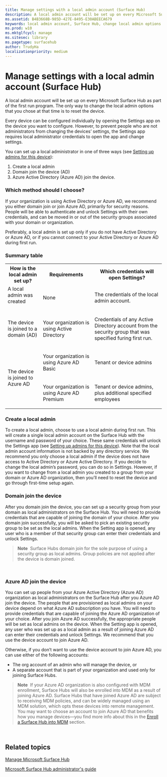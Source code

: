 ```yaml
---
title: Manage settings with a local admin account (Surface Hub)
description: A local admin account will be set up on every Microsoft Surface Hub as part of the first run program. The only way to change the local admin options that you chose at that time is to reset the device.
ms.assetid: B4B3668B-985D-427E-8495-E30ABEECA679
keywords: local admin account, Surface Hub, change local admin options
ms.prod: w10
ms.mktglfcycl: manage
ms.sitesec: library
ms.pagetype: surfacehub
author: TrudyHa
localizationpriority: medium
---
```


# Manage settings with a local admin account (Surface Hub)


A local admin account will be set up on every Microsoft Surface Hub as part of the first run program. The only way to change the local admin options that you chose at that time is to reset the device.

Every device can be configured individually by opening the Settings app on the device you want to configure. However, to prevent people who are not administrators from changing the devices’ settings, the Settings app requires local administrator credentials to open the app and change settings.

You can set up a local administrator in one of three ways (see [Setting up admins for this device](first-run-program-surface-hub.md#setup-admins)):

1.  Create a local admin
2.  Domain join the device (AD)
3.  Azure Active Directory (Azure AD) join the device.

### Which method should I choose?

If your organization is using Active Directory or Azure AD, we recommend you either domain join or join Azure AD, primarily for security reasons. People will be able to authenticate and unlock Settings with their own credentials, and can be moved in or out of the security groups associated with your domain or organization.

Preferably, a local admin is set up only if you do not have Active Directory or Azure AD, or if you cannot connect to your Active Directory or Azure AD during first run.

### Summary table

<table>
<tr>
<th>How is the local admin set up?</th>
<th>Requirements</th>
<th>Which credentials will open Settings?</th>
</tr>
<tr>
<td>A local admin was created<p></p>
</td>
<td>
<p>None</p>
</td>
<td>
<p>The credentials of the local admin account.</p>
</td>
</tr>
<tr>
<td>
<p>The device is joined to a domain (AD)</p>
</td>
<td>
<p>Your organization is using Active Directory</p>
</td>
<td>
<p>Credentials of any Active Directory account from the security group that was specified furing first run.</p>
</td>
</tr>
<tr>
<td rowspan="2">
<p>The device is joined to Azure AD</p>
</td>
<td>
<p>Your organization is using Azure AD Basic</p>
</td>
<td>
<p>Tenant or device admins</p>
</td>
</tr>
<tr>
<td>
<p>Your organization is using Azure AD Premium</p>
</td>
<td>
<p>Tenant or device admins, plus additional specified employees</p>
</td>
</tr>
</table>

### Create a local admin

To create a local admin, choose to use a local admin during first run. This will create a single local admin account on the Surface Hub with the username and password of your choice. These same credentials will unlock the Settings app (see [Setting up admins for this device](first-run-program-surface-hub.md#setup-admins)). Note that the local admin account information is not backed by any directory service. We recommend you only choose a local admin if the device does not have access to Active Directory or Azure Active Directory. If you decide to change the local admin’s password, you can do so in Settings. However, if you want to change from a local admin you created to a group from your domain or Azure AD organization, then you’ll need to reset the device and go through first-time setup again.

### Domain join the device

After you domain join the device, you can set up a security group from your domain as local administrators on the Surface Hub. You will need to provide credentials that are capable of joining the domain of your choice. After you domain join successfully, you will be asked to pick an existing security group to be set as the local admins. When the Setting app is opened, any user who is a member of that security group can enter their credentials and unlock Settings.

>**Note**  Surface Hubs domain join for the sole purpose of using a security group as local admins. Group policies are not applied after the device is domain joined.

 

### Azure AD join the device

You can set up people from your Azure Active Directory (Azure AD) organization as local administrators on the Surface Hub after you Azure AD join the device. The people that are provisioned as local admins on your device depend on what Azure AD subscription you have. You will need to provide credentials that are capable of joining the Azure AD organization of your choice. After you join Azure AD successfully, the appropriate people will be set as local admins on the device. When the Setting app is opened, any user who was set up as a local admin as a result of joining Azure AD can enter their credentials and unlock Settings. We recommend that you use the device account to join Azure AD.

Otherwise, if you don’t want to use the device account to join Azure AD, you can use either of the following accounts:

-   The org account of an admin who will manage the device, or
-   A separate account that is part of your organization and used only for joining Surface Hubs.

>**Note**  If your Azure AD organization is also configured with MDM enrollment, Surface Hubs will also be enrolled into MDM as a result of joining Azure AD. Surface Hubs that have joined Azure AD are subject to receiving MDM policies, and can be widely managed using an MDM solution, which opts these devices into remote management. You may want to choose an account to join Azure AD that benefits how you manage devices—you find more info about this in the [Enroll a Surface Hub into MDM](manage-settings-with-mdm-for-surface-hub.md#enroll-into-mdm) section.

 

## Related topics


[Manage Microsoft Surface Hub](manage-surface-hub.md)

[Microsoft Surface Hub administrator's guide](surface-hub-administrators-guide.md)

 

 





